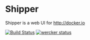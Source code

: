 Shipper 
==========

Shipper is a web UI for http://docker.io

[![Build Status](https://travis-ci.org/CodeRoamer/Shipper.svg?branch=master)](https://travis-ci.org/CodeRoamer/Shipper)
[![wercker status](https://app.wercker.com/status/ef5186c0ddc28e83397186c2ac549cda/s "wercker status")](https://app.wercker.com/project/bykey/ef5186c0ddc28e83397186c2ac549cda)